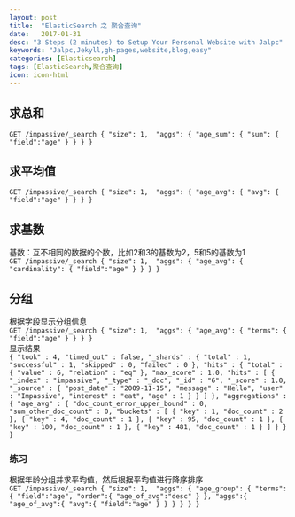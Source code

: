 ```yaml
---
layout: post
title:  "ElasticSearch 之 聚合查询"
date:   2017-01-31
desc: "3 Steps (2 minutes) to Setup Your Personal Website with Jalpc"
keywords: "Jalpc,Jekyll,gh-pages,website,blog,easy"
categories: [Elasticsearch]
tags: [ElasticSearch,聚合查询]
icon: icon-html
---
```

## 求总和
`
GET /impassive/_search
 {
   "size": 1, 
   "aggs": {
     "age_sum": {
       "sum": {
         "field":"age"
       }
     }
   }
 }
`
## 求平均值
`
 GET /impassive/_search
  {
    "size": 1, 
    "aggs": {
      "age_avg": {
        "avg": {
          "field":"age"
        }
      }
    }
  }
`
## 求基数
  基数：互不相同的数据的个数，比如2和3的基数为2，5和5的基数为1<br>
`
GET /impassive/_search
{
  "size": 1, 
  "aggs": {
    "age_avg": {
      "cardinality": {
        "field":"age"
      }
    }
  }
}
`

## 分组
根据字段显示分组信息<br>
`
GET /impassive/_search
 {
   "size": 1, 
   "aggs": {
     "age_avg": {
       "terms": {
         "field":"age"
       }
     }
   }
 }
`
<br>
显示结果<br>
`{
   "took" : 4,
   "timed_out" : false,
   "_shards" : {
     "total" : 1,
     "successful" : 1,
     "skipped" : 0,
     "failed" : 0
   },
   "hits" : {
     "total" : {
       "value" : 6,
       "relation" : "eq"
     },
     "max_score" : 1.0,
     "hits" : [
       {
         "_index" : "impassive",
         "_type" : "_doc",
         "_id" : "6",
         "_score" : 1.0,
         "_source" : {
           "post_date" : "2009-11-15",
           "message" : "Hello",
           "user" : "Impassive",
           "interest" : "eat",
           "age" : 1
         }
       }
     ]
   },
   "aggregations" : {
     "age_avg" : {
       "doc_count_error_upper_bound" : 0,
       "sum_other_doc_count" : 0,
       "buckets" : [
         {
           "key" : 1,
           "doc_count" : 2
         },
         {
           "key" : 4,
           "doc_count" : 1
         },
         {
           "key" : 95,
           "doc_count" : 1
         },
         {
           "key" : 100,
           "doc_count" : 1
         },
         {
           "key" : 481,
           "doc_count" : 1
         }
       ]
     }
   }
 }`
 
### 练习
 根据年龄分组并求平均值，然后根据平均值进行降序排序<br>
 `GET /impassive/_search
  {
    "size": 1, 
    "aggs": {
      "age_group": {
        "terms": {
          "field":"age",
          "order":{
            "age_of_avg":"desc"
          }
        },
        "aggs":{
          "age_of_avg":{
            "avg":{
              "field":"age"
            }
          }
        }
      }
    }
  }`